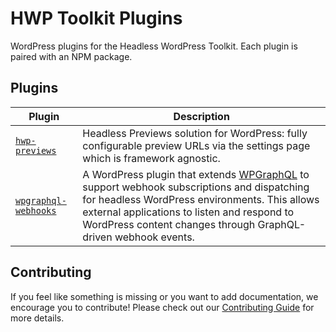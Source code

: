 # HWP Toolkit Plugins

WordPress plugins for the Headless WordPress Toolkit. Each plugin is paired with an NPM package.

## Plugins

| Plugin | Description |
|--------|-------------|
| [`hwp-previews`](./hwp-previews/README.md) | Headless Previews solution for WordPress: fully configurable preview URLs via the settings page which is framework agnostic. |
| [`wpgraphql-webhooks`](./wpgraphql-webhooks/README.md) | A WordPress plugin that extends [WPGraphQL](https://www.wpgraphql.com/) to support webhook subscriptions and dispatching for headless WordPress environments. This allows external applications to listen and respond to WordPress content changes through GraphQL-driven webhook events. |

## Contributing

If you feel like something is missing or you want to add documentation, we encourage you to contribute! Please check out our [Contributing Guide](https://github.com/wpengine/hwptoolkit/blob/main/CONTRIBUTING.md) for more details.
